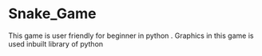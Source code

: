 # Snake_Game
This game is user friendly for beginner in python . Graphics in this game is used inbuilt library of python
